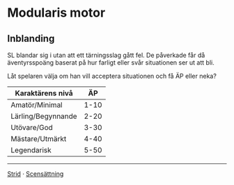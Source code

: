 Modularis motor
===============
Inblanding
----------

SL blandar sig i utan att ett tärningsslag gått fel. De påverkade får då äventyrsspoäng baserat på hur farligt eller svår situationen ser ut att bli.

Låt spelaren välja om han vill acceptera situationen och få ÄP eller neka?

Karaktärens nivå	| ÄP
---------------------|-----
Amatör/Minimal	| 1-10
Lärling/Begynnande	| 2-20
Utövare/God		| 3-30
Mästare/Utmärkt	| 4-40
Legendarisk		| 5-50

---

[Strid](Strid) · [Scensättning](Scensattning)